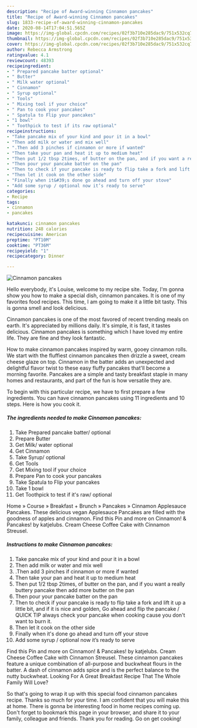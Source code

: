```yaml
---
description: "Recipe of Award-winning Cinnamon pancakes"
title: "Recipe of Award-winning Cinnamon pancakes"
slug: 1833-recipe-of-award-winning-cinnamon-pancakes
date: 2020-08-14T17:04:51.565Z
image: https://img-global.cpcdn.com/recipes/02f3b710e285dac9/751x532cq70/cinnamon-pancakes-recipe-main-photo.jpg
thumbnail: https://img-global.cpcdn.com/recipes/02f3b710e285dac9/751x532cq70/cinnamon-pancakes-recipe-main-photo.jpg
cover: https://img-global.cpcdn.com/recipes/02f3b710e285dac9/751x532cq70/cinnamon-pancakes-recipe-main-photo.jpg
author: Rebecca Armstrong
ratingvalue: 4.1
reviewcount: 48393
recipeingredient:
- " Prepared pancake batter optional"
- " Butter"
- " Milk water optional"
- " Cinnamon"
- " Syrup optional"
- " Tools"
- " Mixing tool if your choice"
- " Pan to cook your pancakes"
- " Spatula to Flip your pancakes"
- "1 bowl"
- " Toothpick to test if its raw optional"
recipeinstructions:
- "Take pancake mix of your kind and pour it in a bowl"
- "Then add milk or water and mix well"
- ".Then add 3 pinches if cinnamon or more if wanted"
- "Then take your pan and heat it up to medium heat"
- "Then put 1/2 tbsp 2times, of butter on the pan, and if you want a really buttery pancake then add more butter on the pan"
- "Then pour your pancake batter on the pan"
- "Then to check if your pancake is ready to flip take a fork and lift it up a little bit, and if it is nice and golden, Go ahead and flip the pancake / QUICK TIP always check your pancake when cooking cause you don&#39;t want to burn it."
- "Then let it cook on the other side"
- "Finally when it&#39;s done go ahead and turn off your stove"
- "Add some syrup / optional now it’s ready to serve"
categories:
- Recipe
tags:
- cinnamon
- pancakes

katakunci: cinnamon pancakes 
nutrition: 248 calories
recipecuisine: American
preptime: "PT10M"
cooktime: "PT36M"
recipeyield: "1"
recipecategory: Dinner

---
```



![Cinnamon pancakes](https://img-global.cpcdn.com/recipes/02f3b710e285dac9/751x532cq70/cinnamon-pancakes-recipe-main-photo.jpg)

Hello everybody, it's Louise, welcome to my recipe site. Today, I'm gonna show you how to make a special dish, cinnamon pancakes. It is one of my favorites food recipes. This time, I am going to make it a little bit tasty. This is gonna smell and look delicious.

Cinnamon pancakes is one of the most favored of recent trending meals on earth. It's appreciated by millions daily. It's simple, it is fast, it tastes delicious. Cinnamon pancakes is something which I have loved my entire life. They are fine and they look fantastic.

How to make cinnamon pancakes inspired by warm, gooey cinnamon rolls. We start with the fluffiest cinnamon pancakes then drizzle a sweet, cream cheese glaze on top. Cinnamon in the batter adds an unexpected and delightful flavor twist to these easy fluffy pancakes that&#39;ll become a morning favorite. Pancakes are a simple and tasty breakfast staple in many homes and restaurants, and part of the fun is how versatile they are.


To begin with this particular recipe, we have to first prepare a few ingredients. You can have cinnamon pancakes using 11 ingredients and 10 steps. Here is how you cook it.

<!--inarticleads1-->

##### The ingredients needed to make Cinnamon pancakes:

1. Take  Prepared pancake batter/ optional
1. Prepare  Butter
1. Get  Milk/ water optional
1. Get  Cinnamon
1. Take  Syrup/ optional
1. Get  Tools
1. Get  Mixing tool if your choice
1. Prepare  Pan to cook your pancakes
1. Take  Spatula to Flip your pancakes
1. Take 1 bowl
1. Get  Toothpick to test if it&#39;s raw/ optional


Home » Course » Breakfast + Brunch » Pancakes » Cinnamon Applesauce Pancakes. These delicious vegan Applesauce Pancakes are filled with the goodness of apples and cinnamon. Find this Pin and more on Cinnamon! &amp; Pancakes! by katjelubs. Cream Cheese Coffee Cake with Cinnamon Streusel. 

<!--inarticleads2-->

##### Instructions to make Cinnamon pancakes:

1. Take pancake mix of your kind and pour it in a bowl
1. Then add milk or water and mix well
1. .Then add 3 pinches if cinnamon or more if wanted
1. Then take your pan and heat it up to medium heat
1. Then put 1/2 tbsp 2times, of butter on the pan, and if you want a really buttery pancake then add more butter on the pan
1. Then pour your pancake batter on the pan
1. Then to check if your pancake is ready to flip take a fork and lift it up a little bit, and if it is nice and golden, Go ahead and flip the pancake / QUICK TIP always check your pancake when cooking cause you don&#39;t want to burn it.
1. Then let it cook on the other side
1. Finally when it&#39;s done go ahead and turn off your stove
1. Add some syrup / optional now it’s ready to serve


Find this Pin and more on Cinnamon! &amp; Pancakes! by katjelubs. Cream Cheese Coffee Cake with Cinnamon Streusel. These cinnamon pancakes feature a unique combination of all-purpose and buckwheat flours in the batter. A dash of cinnamon adds spice and is the perfect balance to the nutty buckwheat. Looking For A Great Breakfast Recipe That The Whole Family Will Love? 

So that's going to wrap it up with this special food cinnamon pancakes recipe. Thanks so much for your time. I am confident that you will make this at home. There is gonna be interesting food in home recipes coming up. Don't forget to bookmark this page in your browser, and share it to your family, colleague and friends. Thank you for reading. Go on get cooking!
